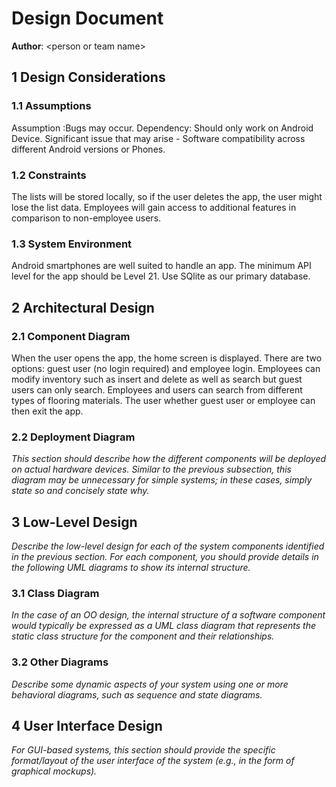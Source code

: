 # Design Document


**Author**: \<person or team name\>

## 1 Design Considerations

### 1.1 Assumptions

Assumption :Bugs may occur.
Dependency: Should only work on Android Device.
Significant issue that may arise - Software compatibility across different Android versions or Phones.

### 1.2 Constraints

The lists will be stored locally, so if the user deletes the app, the user might lose the list data. Employees will gain access to additional features in comparison to non-employee users.

### 1.3 System Environment

Android smartphones are well suited to handle an app. The minimum API level for the app should be Level 21. Use SQlite as our primary database.

## 2 Architectural Design


### 2.1 Component Diagram

When  the user opens the app, the home screen is displayed. There are two options: guest user (no login required) and employee login. Employees can modify inventory such as insert and delete as well as search but guest users can only search. Employees and users can search from different types of flooring materials. The user whether guest user or employee can then exit the app.

### 2.2 Deployment Diagram

*This section should describe how the different components will be deployed on actual hardware devices. Similar to the previous subsection, this diagram may be unnecessary for simple systems; in these cases, simply state so and concisely state why.*

## 3 Low-Level Design

*Describe the low-level design for each of the system components identified in the previous section. For each component, you should provide details in the following UML diagrams to show its internal structure.*

### 3.1 Class Diagram

*In the case of an OO design, the internal structure of a software component would typically be expressed as a UML class diagram that represents the static class structure for the component and their relationships.*

### 3.2 Other Diagrams

*Describe some dynamic aspects of your system using one or more behavioral diagrams, such as sequence and state diagrams.*

## 4 User Interface Design
*For GUI-based systems, this section should provide the specific format/layout of the user interface of the system (e.g., in the form of graphical mockups).*

